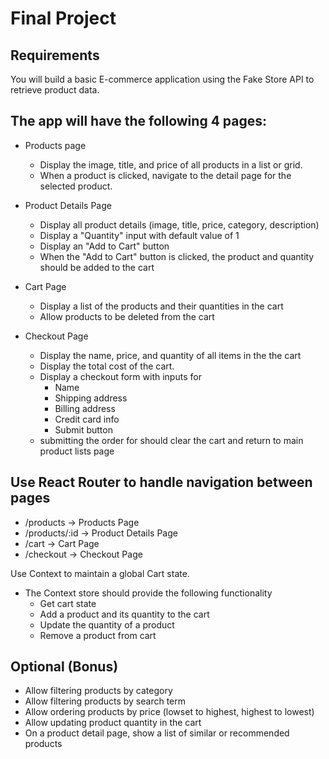 # Final Project

## Requirements

You will build a basic E-commerce application using the Fake Store API to retrieve product data.

## The app will have the following 4 pages:

- Products page

  - Display the image, title, and price of all products in a list or grid.
  - When a product is clicked, navigate to the detail page for the selected product.

- Product Details Page

  - Display all product details (image, title, price, category, description)
  - Display a "Quantity" input with default value of 1
  - Display an "Add to Cart" button
  - When the "Add to Cart" button is clicked, the product and quantity should be added to the cart

- Cart Page

  - Display a list of the products and their quantities in the cart
  - Allow products to be deleted from the cart

- Checkout Page

  - Display the name, price, and quantity of all items in the the cart
  - Display the total cost of the cart.
  - Display a checkout form with inputs for
    - Name
    - Shipping address
    - Billing address
    - Credit card info
    - Submit button
  - submitting the order for should clear the cart and return to main product lists page

## Use React Router to handle navigation between pages

- /products → Products Page
- /products/:id → Product Details Page
- /cart → Cart Page
- /checkout → Checkout Page

Use Context to maintain a global Cart state.

- The Context store should provide the following functionality
  - Get cart state
  - Add a product and its quantity to the cart
  - Update the quantity of a product
  - Remove a product from cart

## Optional (Bonus)

- Allow filtering products by category
- Allow filtering products by search term
- Allow ordering products by price (lowset to highest, highest to lowest)
- Allow updating product quantity in the cart
- On a product detail page, show a list of similar or recommended products
